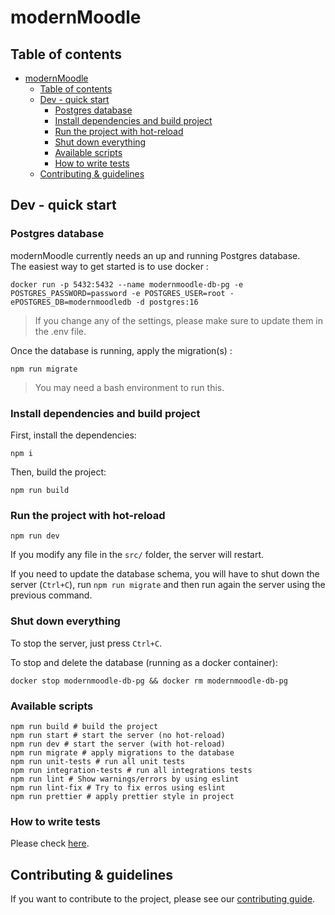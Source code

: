 # modernMoodle

## Table of contents

-    [modernMoodle](#modernmoodle)
     -    [Table of contents](#table-of-contents)
     -    [Dev - quick start](#dev---quick-start)
          -    [Postgres database](#postgres-database)
          -    [Install dependencies and build project](#install-dependencies-and-build-project)
          -    [Run the project with hot-reload](#run-the-project-with-hot-reload)
          -    [Shut down everything](#shut-down-everything)
          -    [Available scripts](#available-scripts)
          -    [How to write tests](#how-to-write-tests)
     -    [Contributing & guidelines](#contributing-&-guidelines)

## Dev - quick start

### Postgres database

modernMoodle currently needs an up and running Postgres database.  
The easiest way to get started is to use docker :

```shell
docker run -p 5432:5432 --name modernmoodle-db-pg -e POSTGRES_PASSWORD=password -e POSTGRES_USER=root -ePOSTGRES_DB=modernmoodledb -d postgres:16
```

> If you change any of the settings, please make sure to update them in the .env file.

Once the database is running, apply the migration(s) :

```shell
npm run migrate
```

> You may need a bash environment to run this.

### Install dependencies and build project

First, install the dependencies:

```shell
npm i
```

Then, build the project:

```shell
npm run build
```

### Run the project with hot-reload

```shell
npm run dev
```

If you modify any file in the `src/` folder, the server will restart.

If you need to update the database schema, you will have to shut down the server (`Ctrl+C`), run `npm run migrate` and then run again the server using the previous command.

### Shut down everything

To stop the server, just press `Ctrl+C`.

To stop and delete the database (running as a docker container):

```shell
docker stop modernmoodle-db-pg && docker rm modernmoodle-db-pg
```

### Available scripts

```shell
npm run build # build the project
npm run start # start the server (no hot-reload)
npm run dev # start the server (with hot-reload)
npm run migrate # apply migrations to the database
npm run unit-tests # run all unit tests
npm run integration-tests # run all integrations tests
npm run lint # Show warnings/errors by using eslint
npm run lint-fix # Try to fix erros using eslint
npm run prettier # apply prettier style in project
```

### How to write tests

Please check [here](./documentation/contributing.md).

## Contributing & guidelines

If you want to contribute to the project, please see our [contributing guide](./documentation/contributing.md).
